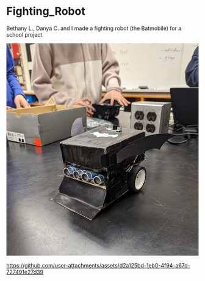 # Fighting_Robot
Bethany L., Danya C. and I made a fighting robot (the Batmobile) for a school project

![The Batmobile](https://raw.githubusercontent.com/TheRealGecko/Fighting_Robot/main/the_batmobile.jpeg)

https://github.com/user-attachments/assets/d2a125bd-1eb0-4f94-a67d-727491e27d39

